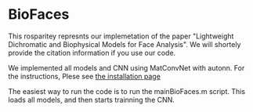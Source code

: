 # BioFaces
This rosparitey represnts our implemetation of the paper "Lightweight Dichromatic and Biophysical Models for Face Analysis".
We will shortely provide the citation information if you use our code.

We implemented all models and CNN using  MatConvNet with autonn. For the instructions, Plese see [the installation page](https://www.vlfeat.org/matconvnet/install/) 

The easiest way to run the code is to run the mainBioFaces.m script. This loads all models, and then starts trainning the CNN.
